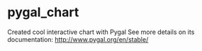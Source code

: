# pygal_chart
Created cool interactive chart with Pygal 
See more details on its documentation: http://www.pygal.org/en/stable/
